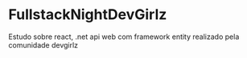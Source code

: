 # FullstackNightDevGirlz
Estudo sobre react, .net api web com framework entity realizado pela comunidade devgirlz
